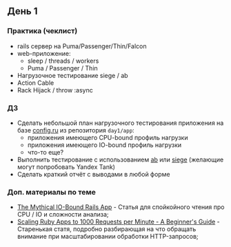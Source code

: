 

## День 1

### Практика (чеклист)

- rails сервер на Puma/Passenger/Thin/Falcon
- web-приложение:
  - sleep / threads / workers
  - Puma / Passenger / Thin
- Нагрузочное тестирование siege / ab
- Action Cable 
- Rack Hijack / throw :async

### ДЗ

- Сделать небольшой план нагрузочного тестирования приложения на базе [config.ru](./app/config.ru) из репозитория `day1/app`:
  - приложения имеющего CPU-bound профиль нагрузки
  - приложения имеющего IO-bound профиль нагрузки
  - что-то еще?
- Выполнить тестирование с использованием [ab](./app/ab.sh) или [siege](./app/siege.sh) (желающие могут попробовать Yandex Tank)
- Сделать краткий отчёт с выводами в любой форме


### Доп. материалы по теме

- [The Mythical IO-Bound Rails App](https://byroot.github.io/ruby/performance/2025/01/23/the-mythical-io-bound-rails-app.html) - Статья для спойкойного чтения про CPU / IO и сложности анализа;
- [Scaling Ruby Apps to 1000 Requests per Minute - A Beginner's Guide](https://www.speedshop.co/2015/07/29/scaling-ruby-apps-to-1000-rpm.html) - Старенькая статя, подробно разбирающая на что обращать внимание при масштабировании обработки HTTP-запросов;
